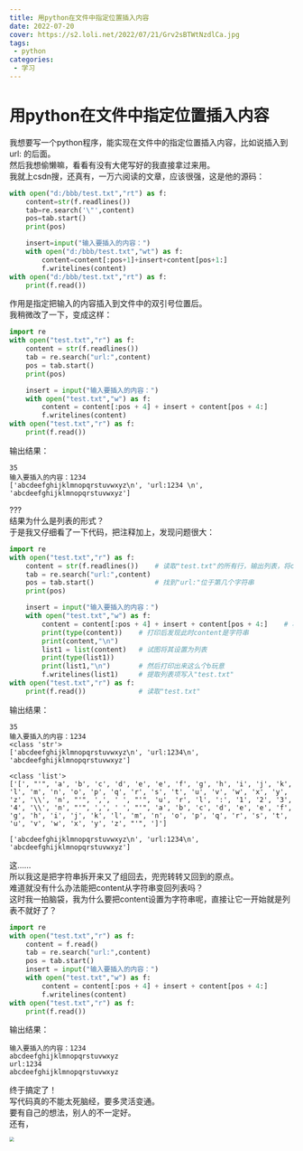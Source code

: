 ```yaml
---
title: 用python在文件中指定位置插入内容
date: 2022-07-20
cover: https://s2.loli.net/2022/07/21/Grv2sBTWtNzdlCa.jpg
tags:
 - python
categories:
 - 学习
---
```


# 用python在文件中指定位置插入内容

我想要写一个python程序，能实现在文件中的指定位置插入内容，比如说插入到 url: 的后面。<br>
然后我想偷懒嘛，看看有没有大佬写好的我直接拿过来用。<br>
我就上csdn搜，还真有，一万六阅读的文章，应该很强，这是他的源码：

```python
with open("d:/bbb/test.txt","rt") as f:
    content=str(f.readlines())
    tab=re.search('\"',content)
    pos=tab.start()
    print(pos)

    insert=input("输入要插入的内容：")
    with open("d:/bbb/test.txt","wt") as f:
        content=content[:pos+1]+insert+content[pos+1:]
        f.writelines(content)
with open("d:/bbb/test.txt","rt") as f:
    print(f.read())
```

作用是指定把输入的内容插入到文件中的双引号位置后。<br>
我稍微改了一下，变成这样：

```python
import re
with open("test.txt","r") as f:
    content = str(f.readlines())
    tab = re.search("url:",content)
    pos = tab.start()
    print(pos)

    insert = input("输入要插入的内容：")
    with open("test.txt","w") as f:
        content = content[:pos + 4] + insert + content[pos + 4:]
        f.writelines(content)
with open("test.txt","r") as f:
    print(f.read())
```

输出结果：

```
35
输入要插入的内容：1234
['abcdeefghijklmnopqrstuvwxyz\n', 'url:1234 \n', 'abcdeefghijklmnopqrstuvwxyz']
```

???<br>
结果为什么是列表的形式？<br>
于是我又仔细看了一下代码，把注释加上，发现问题很大：

```python
import re
with open("test.txt","r") as f:
    content = str(f.readlines())    # 读取"test.txt"的所有行，输出列表，将content设置为字符串
    tab = re.search("url:",content)
    pos = tab.start()               # 找到"url:"位于第几个字符串
    print(pos)

    insert = input("输入要插入的内容：")
    with open("test.txt","w") as f:
        content = content[:pos + 4] + insert + content[pos + 4:]    # 将内容插入到content中
        print(type(content))    # 打印后发现此时content是字符串
        print(content,"\n")
        list1 = list(content)   # 试图将其设置为列表
        print(type(list1))
        print(list1,"\n")       # 然后打印出来这么个b玩意
        f.writelines(list1)     # 提取列表项写入"test.txt"
with open("test.txt","r") as f:
    print(f.read())             # 读取"test.txt"
```

输出结果：

```
35
输入要插入的内容：1234
<class 'str'>
['abcdeefghijklmnopqrstuvwxyz\n', 'url:1234\n', 'abcdeefghijklmnopqrstuvwxyz']

<class 'list'>
['[', "'", 'a', 'b', 'c', 'd', 'e', 'e', 'f', 'g', 'h', 'i', 'j', 'k', 'l', 'm', 'n', 'o', 'p', 'q', 'r', 's', 't', 'u', 'v', 'w', 'x', 'y', 'z', '\\', 'n', "'", ',', ' ', "'", 'u', 'r', 'l', ':', '1', '2', '3', '4', '\\', 'n', "'", ',', ' ', "'", 'a', 'b', 'c', 'd', 'e', 'e', 'f', 'g', 'h', 'i', 'j', 'k', 'l', 'm', 'n', 'o', 'p', 'q', 'r', 's', 't', 'u', 'v', 'w', 'x', 'y', 'z', "'", ']']  

['abcdeefghijklmnopqrstuvwxyz\n', 'url:1234\n', 'abcdeefghijklmnopqrstuvwxyz']
```

这……<br>
所以我这是把字符串拆开来又了组回去，兜兜转转又回到的原点。<br>
难道就没有什么办法能把content从字符串变回列表吗？<br>
这时我一拍脑袋，我为什么要把content设置为字符串呢，直接让它一开始就是列表不就好了？

```python
import re
with open("test.txt","r") as f:
    content = f.read()
    tab = re.search("url:",content)
    pos = tab.start()
    insert = input("输入要插入的内容：")
    with open("test.txt","w") as f:
        content = content[:pos + 4] + insert + content[pos + 4:]
        f.writelines(content)
with open("test.txt","r") as f:
    print(f.read())
```

输出结果：

```
输入要插入的内容：1234
abcdeefghijklmnopqrstuvwxyz
url:1234
abcdeefghijklmnopqrstuvwxyz
```

终于搞定了！<br>
写代码真的不能太死脑经，要多灵活变通。<br>
要有自己的想法，别人的不一定好。<br>
还有，

<img src="https://s2.loli.net/2022/07/21/EBFOyvNQwDkMXmY.png" alt=" " style="zoom:50%;" />
